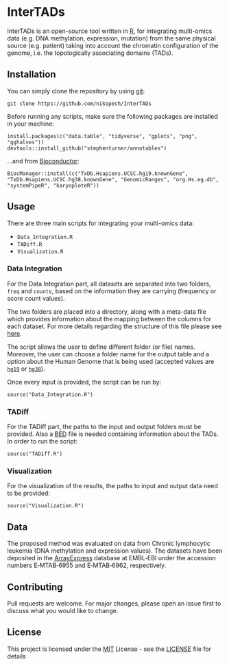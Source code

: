 # InterTADs

InterTADs is an open-source tool written in [R](https://www.r-project.org/), for integrating multi-omics data (e.g. DNA methylation, expression, mutation) from the same physical source (e.g. patient) taking into account the chromatin configuration of the genome, i.e. the topologically associating domains (TADs).

## Installation

You can simply clone the repository by using [git](https://git-scm.com/):

```
git clone https://github.com/nikopech/InterTADs
```

Before running any scripts, make sure the following packages are installed in your machine:
```
install.packages(c("data.table", "tidyverse", "gplots", "png", "gghalves"))
devtools::install_github("stephenturner/annotables")
```
...and from [Bioconductor](https://www.bioconductor.org/):
```
BiocManager::install(c("TxDb.Hsapiens.UCSC.hg19.knownGene", "TxDb.Hsapiens.UCSC.hg38.knownGene", "GenomicRanges", "org.Hs.eg.db", "systemPipeR", "karyoploteR"))
```

## Usage

There are three main scripts for integrating your multi-omics data:

* ```Data_Integration.R```
* ```TADiff.R```
* ```Visualization.R```

### Data Integration

For the Data Integration part, all datasets are separated into two folders, ```freq``` and ```counts```, based on the information they are carrying (frequency or score count values). 

The two folders are placed into a directory, along with a meta-data file which provides information about the mapping between the columns for each dataset. For more details regarding the structure of this file please see [here](Datasets/meta-data.csv).

The script allows the user to define different folder (or file) names. Moreover, the user can choose a folder name for the output table and a option about the Human Genome that is being used (accepted values are [`hg19`](https://www.ncbi.nlm.nih.gov/assembly/GCF_000001405.13/) or [`hg38`](https://www.ncbi.nlm.nih.gov/assembly/GCF_000001405.39)).

Once every input is provided, the script can be run by:

```
source("Data_Integration.R")
```

### TADiff

For the TADiff part, the paths to the input and output folders must be provided. Also a [BED](https://genome.ucsc.edu/FAQ/FAQformat.html#format1) file is needed containing information about the TADs. In order to run the script:

```
source("TADiff.R")
```

### Visualization

For the visualization of the results, the paths to input and output data need to be provided:

```
source("Visualization.R")
```

## Data 

The proposed method was evaluated on data from Chronic lymphocytic leukemia (DNA methylation and expression values). The datasets have been deposited in the [ArrayExpress](www.ebi.ac.uk/arrayexpress) database at EMBL‐EBI under the accession numbers E‐MTAB‐6955 and E‐MTAB‐6962, respectively.

## Contributing

Pull requests are welcome. For major changes, please open an issue first to discuss what you would like to change.

## License

This project is licensed under the [MIT](https://opensource.org/licenses/MIT) License - see the [LICENSE](LICENSE) file for details